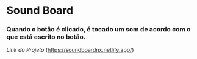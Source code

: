 # Sound Board

 ### Quando o botão é clicado, é tocado um som de acordo com o que está escrito no botão.

*Link do Projeto* (https://soundboardnx.netlify.app/)

